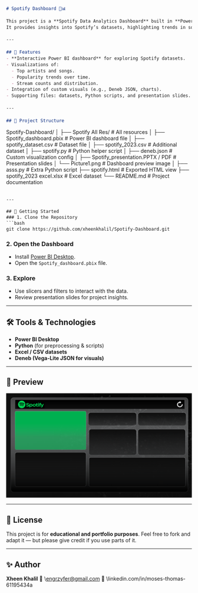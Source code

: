 ```markdown
# Spotify Dashboard 🎵📊

This project is a **Spotify Data Analytics Dashboard** built in **Power BI**.  
It provides insights into Spotify’s datasets, highlighting trends in songs, artists, streams, and other key performance indicators.

---

## 📌 Features
- **Interactive Power BI dashboard** for exploring Spotify datasets.
- Visualizations of:
  - Top artists and songs.
  - Popularity trends over time.
  - Stream counts and distribution.
- Integration of custom visuals (e.g., Deneb JSON, charts).
- Supporting files: datasets, Python scripts, and presentation slides.

---

## 📂 Project Structure
```

Spotify-Dashboard/
│
├── Spotify All Res/            # All resources
│   ├── Spotify\_dashboard.pbix  # Power BI dashboard file
│   ├── spotify\_dataset.csv     # Dataset file
│   ├── spotify\_2023.csv        # Additional dataset
│   ├── spotify.py              # Python helper script
│   ├── deneb.json              # Custom visualization config
│   ├── Spotify\_presentation.PPTX / PDF # Presentation slides
│   └── Picture1.png            # Dashboard preview image
│
├── asss.py                     # Extra Python script
├── spotify.html                # Exported HTML view
├── spotify\_2023 excel.xlsx     # Excel dataset
└── README.md                   # Project documentation

````

---

## 🚀 Getting Started
### 1. Clone the Repository
```bash
git clone https://github.com/xheenkhalil/Spotify-Dashboard.git
````

### 2. Open the Dashboard

* Install [Power BI Desktop](https://powerbi.microsoft.com/).
* Open the `Spotify_dashboard.pbix` file.

### 3. Explore

* Use slicers and filters to interact with the data.
* Review presentation slides for project insights.

---

## 🛠 Tools & Technologies

* **Power BI Desktop**
* **Python** (for preprocessing & scripts)
* **Excel / CSV datasets**
* **Deneb (Vega-Lite JSON for visuals)**

---

## 📸 Preview

![Spotify Dashboard Screenshot](Spotify%20All%20Res/Picture1.png)

---

## 📄 License

This project is for **educational and portfolio purposes**.
Feel free to fork and adapt it — but please give credit if you use parts of it.

---

## ✨ Author

**Xheen Khalil**
📧 \engrzyfer@gmail.com
🔗 \linkedin.com/in/moses-thomas-61195434a

````


